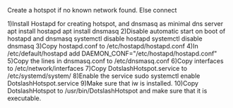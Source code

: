 Create a hotspot if no known network found. Else connect

1)Install Hostapd for creating hotspot, and dnsmasq as minimal dns server
	apt install hostapd
	apt install dnsmasq
2)Disable automatic start on boot of hostapd and dnsmasq
	systemctl disable hostapd
	systemctl disable dnsmasq
3)Copy hostapd.conf to /etc/hostapd/hostapd.conf
4)In /etc/default/hostapd add DAEMON_CONF="/etc/hostapd/hostapd.conf"
5)Copy the lines in dnsmasq.conf to /etc/dnsmasq.conf
6)Copy interfaces to /etc/network/interfaces
7)Copy DotslashHotspot.service to /etc/systemd/system/
8)Enable the service
	sudo systemctl enable DotslashHotspot.service
9)Make sure that iw is installed. 
10)Copy DotslashHotspot to /usr/bin/DotslashHotspot and make sure that it is executable.


